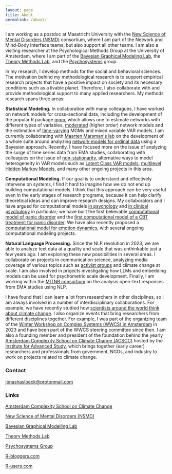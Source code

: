 ```yaml
---
layout: page
title: About
permalink: /about/
---
```


I am working as a postdoc at Maastricht University with the [New Science of Mental Disorders (NSMD)](https://nsmd.eu/) consortium, where I am part of the Network and Mind-Body Interface teams, but also support all other teams. I am also a visiting researcher at the Psychological Methods Group at the University of Amsterdam, where I am part of the [Bayesian Graphical Modeling Lab](https://bayesiangraphicalmodeling.com/), the [Theory Methods Lab](http://theorymethodslab.com), and the [Psychosystems](http://psychosystems.org) group.

In my research, I develop methods for the social and behavioral sciences. The motivation behind my methodological research is to support empirical research projects that have a positive impact on society and its necessary conditions such as a livable planet. Therefore, I also collaborate with and provide methodological support to many applied researchers. My methods research spans three areas:

**Statistical Modeling.** 
In collaboration with many colleagues, I have worked on network models for cross-sectional data, including the development of the popular R package [mgm](https://cran.r-project.org/web/packages/mgm/index.html), which allows one to estimate networks with different types of variables, [moderated](https://www.tandfonline.com/doi/full/10.1080/00273171.2019.1677207) (higher order) network models and the estimation of [time-varying](https://www.tandfonline.com/doi/full/10.1080/00273171.2020.1743630) MGMs and mixed variable VAR models. I am currently collaborating with [Maarten Marsman's lab](https://bayesiangraphicalmodeling.com/) on the development of a whole suite around analyzing [network models for ordinal data](https://psyarxiv.com/ukwrf/) using a Bayesian approach. Recently, I have focused more on the issue of analyzing the surge of time series data from EMA studies, collaborating with colleagues on the issue of [non-stationarity](https://psyarxiv.com/z7ja2), alternative ways to model heterogeneity in VAR models such as [Latent Class VAR models](https://cran.r-project.org/web/packages/ClusterVAR/index.html), [multilevel Hidden Markov Models](https://osf.io/preprints/psyarxiv/y2u5s), and many other ongoing projects in this area.


**Computational Modeling.**
If our goal is to understand and effectively intervene on systems, I find it hard to imagine how we do not end up building computational models. I think that this approach can be very useful even in the early stages of research programs, because it can help clarify theoretical ideas and can improve research designs. My collaborators and I have argued for computational models [in psychology](https://journals.sagepub.com/doi/full/10.1177/1745691620974697) and [in clinical psychology](https://psycnet.apa.org/record/2022-00806-001) in particular; we have built the first believable [computational model of panic disorder](https://psyarxiv.com/km37w/) and the [first computational model of a CBT treatment for panic disorder](https://psyarxiv.com/tyn9z). We have also recently proposed a [computational model for emotion dynamics](https://psyarxiv.com/x52ns/), with several ongoing computational modeling projects. 


**Natural Language Processing.**
Since the NLP revolution in 2023, we are able to analyze text data at a quality and scale that was unthinkable just a few years ago. I am exploring these new possibilities in several areas. I collaborate on projects in communication science, analyzing media coverage of various topics such as [activist groups](https://osf.io/preprints/psyarxiv/yhn54) and climate change at scale. I am also involved in projects investigating how LLMs and embedding models can be used for psychometric scale development. Finally, I am working within the [MITNB consortium](https://mitnb.org/) on the analysis open-text responses from EMA studies using NLP.

I have found that I can learn a lot from researchers in other disciplines, so I am always involved in a number of interdisciplinary collaborations. For example, we have recently studied how [scientists around the world think about climate change](https://www.nature.com/articles/s41558-024-02091-2.epdf?sharing_token=xkBJmAb1Oud9czLbgy-JotRgN0jAjWel9jnR3ZoTv0Phrq77IpBMcaX3xXp3kWkBY5Du2ieGxQacCxhLx8I3bHpi0gXYwZmOU96gumvHHJ8F-zDCZmJSMUe3pcWWo753jcoaP21a7rK2HD-FZdzlGhwW4HZ4v_aTIbnSa_W9WuM%3D). I also organize events that bring researchers from different disciplines together. For example, I was part of the organizing team of the [Winter Workshop on Complex Systems (WWCS) in Amsterdam](https://wwcs2023.github.io/) in 2023 and have been part of the WWCS steering committee since then. I am also a founding member and president of the foundation behind the yearly [Amsterdam Complexity School on Climate Change (ACSCC)](https://acscc.nl) hosted by the [Institute for Advanced Study](https://ias.uva.nl/), which brings together (early career) researchers and professionals from government, NGOs, and industry to work on projects related to climate change.


### Contact

jonashaslbeck@protonmail.com


### Links

[Amsterdam Complexity School on Climate Change](https://acscc.nl)

[New Science of Mental Disorders (NSMD)](https://nsmd.eu/)

[Bayesian Graphical Modelling Lab](https://bayesiangraphicalmodeling.com/)

[Theory Methods Lab](http://theorymethodslab.com)

[Psychosystems Group](http://psychosystems.org)

[R-bloggers.com](http://www.r-bloggers.com/)

[R-users.com](http://www.r-users.com/)

